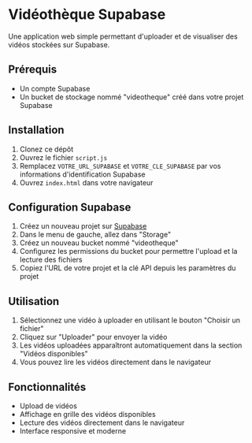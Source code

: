 # Vidéothèque Supabase

Une application web simple permettant d'uploader et de visualiser des vidéos stockées sur Supabase.

## Prérequis

- Un compte Supabase
- Un bucket de stockage nommé "videotheque" créé dans votre projet Supabase

## Installation

1. Clonez ce dépôt
2. Ouvrez le fichier `script.js`
3. Remplacez `VOTRE_URL_SUPABASE` et `VOTRE_CLE_SUPABASE` par vos informations d'identification Supabase
4. Ouvrez `index.html` dans votre navigateur

## Configuration Supabase

1. Créez un nouveau projet sur [Supabase](https://supabase.com)
2. Dans le menu de gauche, allez dans "Storage"
3. Créez un nouveau bucket nommé "videotheque"
4. Configurez les permissions du bucket pour permettre l'upload et la lecture des fichiers
5. Copiez l'URL de votre projet et la clé API depuis les paramètres du projet

## Utilisation

1. Sélectionnez une vidéo à uploader en utilisant le bouton "Choisir un fichier"
2. Cliquez sur "Uploader" pour envoyer la vidéo
3. Les vidéos uploadées apparaîtront automatiquement dans la section "Vidéos disponibles"
4. Vous pouvez lire les vidéos directement dans le navigateur

## Fonctionnalités

- Upload de vidéos
- Affichage en grille des vidéos disponibles
- Lecture des vidéos directement dans le navigateur
- Interface responsive et moderne 